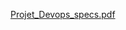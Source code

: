 [Projet_Devops_specs.pdf](https://github.com/user-attachments/files/21430151/Projet_Devops_specs.pdf)
